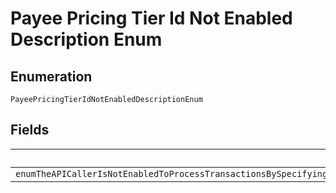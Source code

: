 
# Payee Pricing Tier Id Not Enabled Description Enum

## Enumeration

`PayeePricingTierIdNotEnabledDescriptionEnum`

## Fields

| Name |
|  --- |
| `enumTheAPICallerIsNotEnabledToProcessTransactionsBySpecifyingAPayeePricingTierIdPleaseWorkWithYourAccountManagerToEnableThisOptionForYourAccount` |

